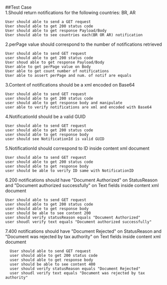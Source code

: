 
 ##Test Case  
1.Should return notifications for the following countries: BR, AR

    User should able to send a GET request
    User should able to get 200 status code
    User should able to get response Payload/Body
    User should able to see countries each(BR OR AR) notification
    
2.perPage value should correspond to the number of notifications retrieved

    User should able to send GET request 
    user should able to get 200 status code
    User shoud able to get response Payload/Body
    User able to get perPage value on Body 
    User able to get count number of notifications
    User able to assert perPage and num. of notif are equals

3.Content of notifications should be a xml encoded on Base64

    User should able to send GET request
    user should able to get 200 status code 
    user should able to get response body and manipulate
    user able to verify notifications are xml and encoded with Base64

4.NotificationId should be a valid GUID

    User should able to send GET request
    user should able to get 200 status code 
    user should able to get response body 
    user should see NotificationId is valid GUID
    
5.NotificationId should correspond to ID inside content xml document
    
    User should able to send GET request
    user should able to get 200 status code 
    user should able to get response body
    user should be able to verify ID same with NotificationID   

6.200 notifications should have "Document Authorized" on StatusReason and "Document authorized successfully" on Text fields inside content xml document

    User should able to send GET request
    user should able to get 200 status code 
    user should able to get response body
    user should be able to see content 200
    user should verify statusReason equals "Document Authorized"
    user shoudl verify text equals "Document authorized successfully"
    


7.400 notifications should have "Document Rejected" on StatusReason and "Document was rejected by tax authority" on Text fields inside content xml document

      User should able to send GET request
      user should able to get 200 status code 
      user should able to get response body
      user should be able to see content 400
      user should verify statusReason equals "Document Rejected"
      user shoudl verify text equals "Document was rejected by tax authority"